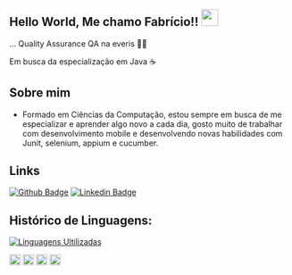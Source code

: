 ## Hello World, Me chamo Fabrício!! <img src=https://github.com/TheDudeThatCode/TheDudeThatCode/blob/master/Assets/Earth.gif width="30">
 
… Quality Assurance QA na everis 👩‍💻
 
Em busca da especialização em Java ☕

## Sobre mim
 - Formado em Ciências da Computação, estou sempre em busca de me especializar e aprender algo novo a cada dia, 
gosto muito de trabalhar com desenvolvimento mobile e desenvolvendo novas habilidades com Junit, selenium, appium e cucumber.

 
## Links
[![Github Badge](https://img.shields.io/badge/-Github-000?style=flat-square&logo=Github&logoColor=white&link=https://github.com/hellenmas)](https://github.com/luminato)
[![Linkedin Badge](https://img.shields.io/badge/-LinkedIn-%230077B5?style=flat-square&logo=linkedin&logoColor=white&link=https://www.linkedin.com/in/fabricioluminato)](https://www.linkedin.com/in/fabricioluminato)

## Histórico de Linguagens:
[![Linguagens Ultilizadas](https://github-readme-stats.vercel.app/api/top-langs/?username=luminato&layout=compact)](https://github.com/luminato/github-readme-stats)


<code><img height="20" src="https://img.shields.io/badge/Java-ED8B00?style=for-the-badge&logo=java&logoColor=white"></code>
<code><img height="20" src="https://img.shields.io/badge/Spring-6DB33F?style=for-the-badge&logo=spring&logoColor=white"></code>
<code><img height="20" src="https://img.shields.io/badge/Postman-FF6C37?style=for-the-badge&logo=Postman&logoColor=white"></code>
<code><img height="20" src="https://img.shields.io/badge/Git-F05032?style=for-the-badge&logo=git&logoColor=white"></code>
